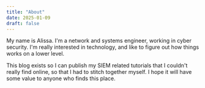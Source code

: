 ```yaml
---
title: "About"
date: 2025-01-09
draft: false
---
```


My name is Alissa. I'm a network and systems engineer, working in cyber security. I'm really interested in technology, and like to figure out how things works on a lower level.

This blog exists so I can publish my SIEM related tutorials that I couldn't really find online, so that I had to stitch together myself. I hope it will have some value to anyone who finds this place.
